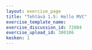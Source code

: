 ```yaml
---
layout: exercise_page
title: "Tehtävä 1.5: Hello MVC"
exercise_template_name: 
exercise_discussion_id: 72804
exercise_upload_id: 300106
kesken: 1
---
```

